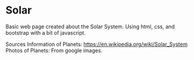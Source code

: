 # Solar
Basic web page created about the Solar System. Using html, css, and bootstrap with a bit of javascript.

Sources
Information of Planets: https://en.wikipedia.org/wiki/Solar_System
Photos of Planets: From google images.
